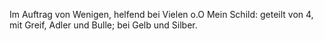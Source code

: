 Im Auftrag von Wenigen, helfend bei Vielen o.O
Mein Schild: geteilt von 4, mit Greif, Adler und Bulle; bei Gelb und Silber.

